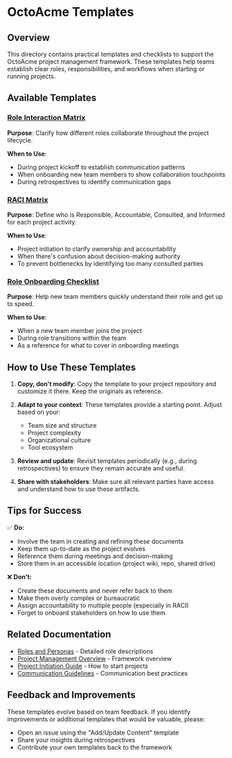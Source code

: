 # OctoAcme Templates

## Overview

This directory contains practical templates and checklists to support the OctoAcme project management framework. These templates help teams establish clear roles, responsibilities, and workflows when starting or running projects.

## Available Templates

### [Role Interaction Matrix](./role-interaction-matrix.md)
**Purpose**: Clarify how different roles collaborate throughout the project lifecycle.

**When to Use**: 
- During project kickoff to establish communication patterns
- When onboarding new team members to show collaboration touchpoints
- During retrospectives to identify communication gaps

### [RACI Matrix](./raci-matrix.md)
**Purpose**: Define who is Responsible, Accountable, Consulted, and Informed for each project activity.

**When to Use**:
- Project initiation to clarify ownership and accountability
- When there's confusion about decision-making authority
- To prevent bottlenecks by identifying too many consulted parties

### [Role Onboarding Checklist](./role-onboarding-checklist.md)
**Purpose**: Help new team members quickly understand their role and get up to speed.

**When to Use**:
- When a new team member joins the project
- During role transitions within the team
- As a reference for what to cover in onboarding meetings

## How to Use These Templates

1. **Copy, don't modify**: Copy the template to your project repository and customize it there. Keep the originals as reference.

2. **Adapt to your context**: These templates provide a starting point. Adjust based on your:
   - Team size and structure
   - Project complexity
   - Organizational culture
   - Tool ecosystem

3. **Review and update**: Revisit templates periodically (e.g., during retrospectives) to ensure they remain accurate and useful.

4. **Share with stakeholders**: Make sure all relevant parties have access and understand how to use these artifacts.

## Tips for Success

✅ **Do:**
- Involve the team in creating and refining these documents
- Keep them up-to-date as the project evolves
- Reference them during meetings and decision-making
- Store them in an accessible location (project wiki, repo, shared drive)

❌ **Don't:**
- Create these documents and never refer back to them
- Make them overly complex or bureaucratic
- Assign accountability to multiple people (especially in RACI)
- Forget to onboard stakeholders on how to use them

## Related Documentation

- [Roles and Personas](../octoacme-roles-and-personas.md) - Detailed role descriptions
- [Project Management Overview](../octoacme-project-management-overview.md) - Framework overview
- [Project Initiation Guide](../octoacme-project-initiation.md) - How to start projects
- [Communication Guidelines](../octoacme-risks-and-communication.md) - Communication best practices

## Feedback and Improvements

These templates evolve based on team feedback. If you identify improvements or additional templates that would be valuable, please:
- Open an issue using the "Add/Update Content" template
- Share your insights during retrospectives
- Contribute your own templates back to the framework
